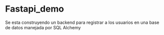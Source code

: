 # Fastapi_demo
Se esta construyendo un backend para registrar a los usuarios en una base de datos manejada por SQL Alchemy

